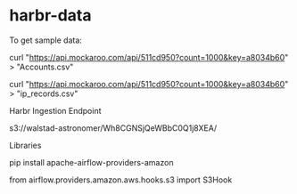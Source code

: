 # harbr-data

To get sample data:

curl "https://api.mockaroo.com/api/511cd950?count=1000&key=a8034b60" > "Accounts.csv"

curl "https://api.mockaroo.com/api/511cd950?count=1000&key=a8034b60" > "ip_records.csv"

Harbr Ingestion Endpoint 

s3://walstad-astronomer/Wh8CGNSjQeWBbC0Q1j8XEA/


Libraries

pip install apache-airflow-providers-amazon

from airflow.providers.amazon.aws.hooks.s3 import S3Hook



